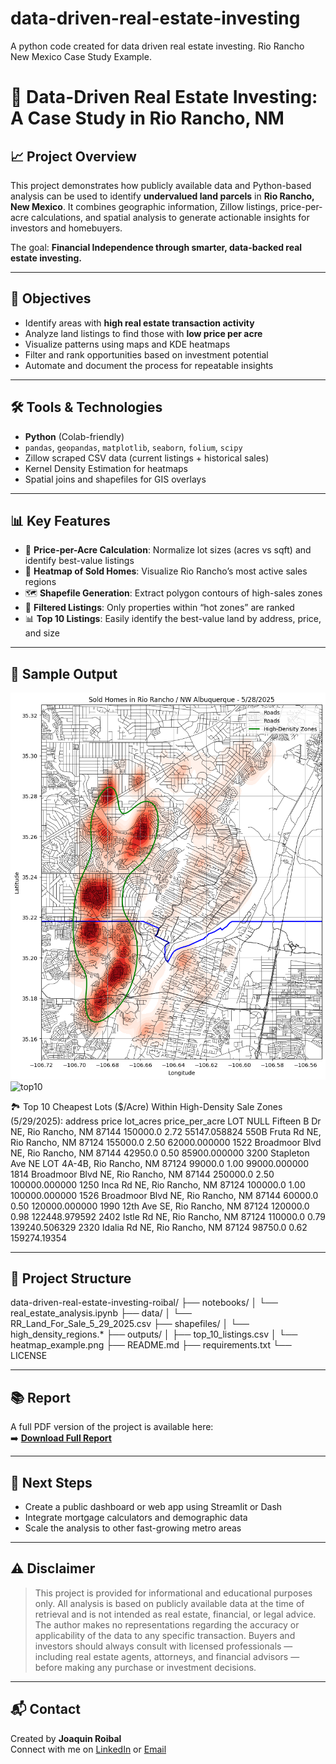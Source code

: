 # data-driven-real-estate-investing
A python code created for data driven real estate investing. Rio Rancho New Mexico Case Study Example.

# 🏡 Data-Driven Real Estate Investing: A Case Study in Rio Rancho, NM

## 📈 Project Overview

This project demonstrates how publicly available data and Python-based analysis can be used to identify **undervalued land parcels** in **Rio Rancho, New Mexico**. It combines geographic information, Zillow listings, price-per-acre calculations, and spatial analysis to generate actionable insights for investors and homebuyers.

The goal: **Financial Independence through smarter, data-backed real estate investing.**

---

## 🎯 Objectives

- Identify areas with **high real estate transaction activity**
- Analyze land listings to find those with **low price per acre**
- Visualize patterns using maps and KDE heatmaps
- Filter and rank opportunities based on investment potential
- Automate and document the process for repeatable insights

---

## 🛠️ Tools & Technologies

- **Python** (Colab-friendly)
- `pandas`, `geopandas`, `matplotlib`, `seaborn`, `folium`, `scipy`
- Zillow scraped CSV data (current listings + historical sales)
- Kernel Density Estimation for heatmaps
- Spatial joins and shapefiles for GIS overlays

---

## 📊 Key Features

- 📍 **Price-per-Acre Calculation**: Normalize lot sizes (acres vs sqft) and identify best-value listings
- 🧭 **Heatmap of Sold Homes**: Visualize Rio Rancho’s most active sales regions
- 🗺️ **Shapefile Generation**: Extract polygon contours of high-sales zones
- 🧮 **Filtered Listings**: Only properties within “hot zones” are ranked
- 📊 **Top 10 Listings**: Easily identify the best-value land by address, price, and size

---

## 🧪 Sample Output

![heatmap](Rio_Rancho_Heat_Map_5282025.png)
![top10](./outputs/top10_bar_chart.png)

🏞️ Top 10 Cheapest Lots ($/Acre) Within High-Density Sale Zones (5/29/2025):
                                              address    price  lot_acres  price_per_acre
       LOT NULL Fifteen B Dr NE, Rio Rancho, NM 87144 150000.0       2.72    55147.058824
               550B Fruta Rd NE, Rio Rancho, NM 87124 155000.0       2.50    62000.000000
         1522 Broadmoor Blvd NE, Rio Rancho, NM 87144  42950.0       0.50    85900.000000
3200 Stapleton Ave NE LOT 4A-4B, Rio Rancho, NM 87124  99000.0       1.00    99000.000000
         1814 Broadmoor Blvd NE, Rio Rancho, NM 87144 250000.0       2.50   100000.000000
                1250 Inca Rd NE, Rio Rancho, NM 87124 100000.0       1.00   100000.000000
         1526 Broadmoor Blvd NE, Rio Rancho, NM 87144  60000.0       0.50   120000.000000
               1990 12th Ave SE, Rio Rancho, NM 87124 120000.0       0.98   122448.979592
               2402 Istle Rd NE, Rio Rancho, NM 87124 110000.0       0.79   139240.506329
              2320 Idalia Rd NE, Rio Rancho, NM 87124  98750.0       0.62   159274.19354

---

## 📁 Project Structure

data-driven-real-estate-investing-roibal/
├── notebooks/
│ └── real_estate_analysis.ipynb
├── data/
│ └── RR_Land_For_Sale_5_29_2025.csv
├── shapefiles/
│ └── high_density_regions.*
├── outputs/
│ ├── top_10_listings.csv
│ └── heatmap_example.png
├── README.md
├── requirements.txt
└── LICENSE

---

## 📚 Report

A full PDF version of the project is available here:  
➡️ **[Download Full Report](./outputs/RioRancho_DataDrivenRealEstate.pdf)**

---

## 🚀 Next Steps

- Create a public dashboard or web app using Streamlit or Dash
- Integrate mortgage calculators and demographic data
- Scale the analysis to other fast-growing metro areas

---

## ⚠️ Disclaimer

> This project is provided for informational and educational purposes only. All analysis is based on publicly available data at the time of retrieval and is not intended as real estate, financial, or legal advice. The author makes no representations regarding the accuracy or applicability of the data to any specific transaction. Buyers and investors should always consult with licensed professionals — including real estate agents, attorneys, and financial advisors — before making any purchase or investment decisions.

---

## 📬 Contact

Created by **Joaquin Roibal**  
Connect with me on [LinkedIn](https://www.linkedin.com/in/joaquinroibal) or [Email](mailto:jroibal2@cnm.edu)  
